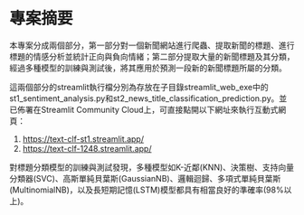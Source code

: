 # 專案摘要

本專案分成兩個部分，第一部分對一個新聞網站進行爬蟲、提取新聞的標題、進行標題的情感分析並統計正向與負向情緒；第二部分提取大量的新聞標題及其分類，經過多種模型的訓練與測試後，將其應用於預測一段新的新聞標題所屬的分類。

這兩個部分的streamlit執行檔分別為存放在子目錄streamlit_web_exe中的st1_sentiment_analysis.py和st2_news_title_classification_prediction.py。並已佈署在Streamlit Community Cloud上，可直接點開以下網址來執行互動式網頁：
1. https://text-clf-st1.streamlit.app/
2. https://text-clf-1248.streamlit.app/

對標題分類模型的訓練與測試發現，多種模型如K-近鄰(KNN)、決策樹、支持向量分類器(SVC)、高斯單純貝葉斯(GaussianNB)、邏輯迴歸、多項式單純貝葉斯(MultinomialNB)，以及長短期記憶(LSTM)模型都具有相當良好的準確率(98%以上)。

